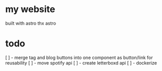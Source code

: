 # my website
built with astro
thx astro

# todo
[ ] - merge tag and blog buttons into one component as button/link for reusability
[ ] - move spotify api
[ ] - create letterboxd api
[ ] - dockerize
